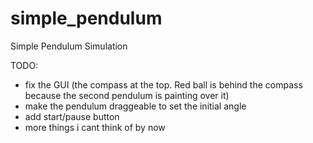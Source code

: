 # simple_pendulum
Simple Pendulum Simulation

TODO: 
- fix the GUI (the compass at the top. Red ball is behind the compass because the second pendulum is painting over it)
- make the pendulum draggeable to set the initial angle
- add start/pause button
- more things i cant think of by now
